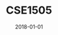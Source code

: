 ---
layout: post
inst: TU Delft
title: CSE1505
degree: BSc.
name: Information and Data Management
topic: Breaking databases via SQL Injection attacks
slides: SQL-injection_v2.pdf
video: https://collegerama.tudelft.nl/Mediasite/Showcase/bsc-cse/Presentation/decfae22a1924dce9cb651d27b7264641d
years: 2018 - 2023
date: 2018-01-01
csls: 'true'
---